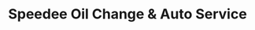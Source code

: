 ---
title: "Speedee Oil Change & Auto Service"
url: /milpitas/speedee-oil-change-und-auto-service/
shop: Autowerkstatt
---